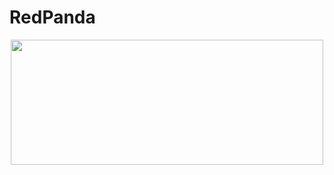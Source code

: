 # RedPanda
<p align="center">
  <img src="https://github.com/kcdoggo/RedPanda/assets/74845274/e769f8b3-4e6d-4e00-a951-fad57b2e0343" width="500"  height="200">
</p>


